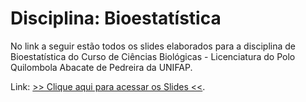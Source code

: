 
# Disciplina: Bioestatística

<!-- badges: start -->
<!-- badges: end -->

No link a seguir estão todos os slides elaborados para a disciplina de Bioestatística do Curso de Ciências Biológicas - Licenciatura do Polo Quilombola Abacate de Pedreira da UNIFAP.

Link: [>> Clique aqui para acessar os Slides <<](https://pgpinheiro2.github.io/disciplina_bioestatistica/slides).

